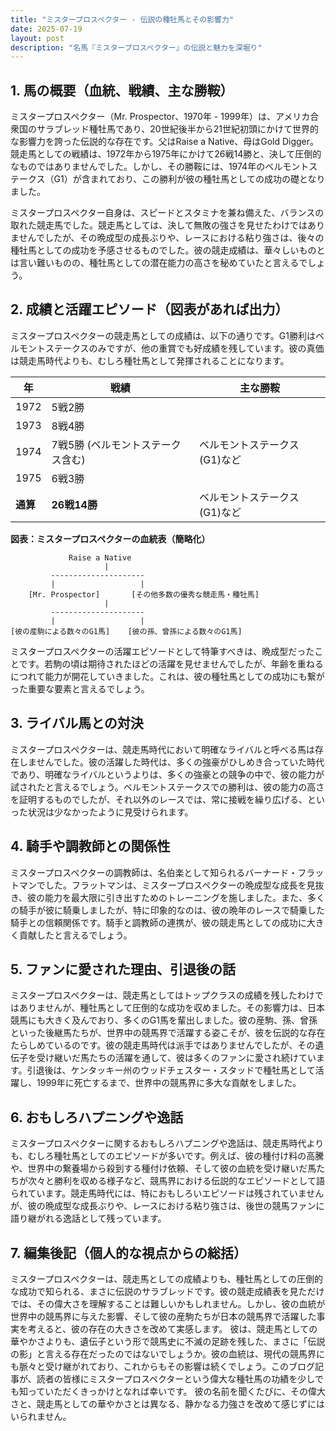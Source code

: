 ```yaml
---
title: "ミスタープロスペクター - 伝説の種牡馬とその影響力"
date: 2025-07-19
layout: post
description: "名馬『ミスタープロスペクター』の伝説と魅力を深堀り"
---
```


## 1. 馬の概要（血統、戦績、主な勝鞍）

ミスタープロスペクター（Mr. Prospector、1970年 - 1999年）は、アメリカ合衆国のサラブレッド種牡馬であり、20世紀後半から21世紀初頭にかけて世界的な影響力を誇った伝説的な存在です。父はRaise a Native、母はGold Digger。競走馬としての戦績は、1972年から1975年にかけて26戦14勝と、決して圧倒的なものではありませんでした。しかし、その勝鞍には、1974年のベルモントステークス（G1）が含まれており、この勝利が彼の種牡馬としての成功の礎となりました。

ミスタープロスペクター自身は、スピードとスタミナを兼ね備えた、バランスの取れた競走馬でした。競走馬としては、決して無敗の強さを見せたわけではありませんでしたが、その晩成型の成長ぶりや、レースにおける粘り強さは、後々の種牡馬としての成功を予感させるものでした。彼の競走成績は、華々しいものとは言い難いものの、種牡馬としての潜在能力の高さを秘めていたと言えるでしょう。


## 2. 成績と活躍エピソード（図表があれば出力）

ミスタープロスペクターの競走馬としての成績は、以下の通りです。G1勝利はベルモントステークスのみですが、他の重賞でも好成績を残しています。彼の真価は競走馬時代よりも、むしろ種牡馬として発揮されることになります。

| 年 | 戦績 | 主な勝鞍 |
|---|---|---|
| 1972 | 5戦2勝 |  |
| 1973 | 8戦4勝 |  |
| 1974 | 7戦5勝 (ベルモントステークス含む) | ベルモントステークス(G1)など |
| 1975 | 6戦3勝 |  |
| **通算** | **26戦14勝** | ベルモントステークス(G1)など |

**図表：ミスタープロスペクターの血統表（簡略化）**

```
             Raise a Native
                     |
         ---------------------
         |                   |
    [Mr. Prospector]       [その他多数の優秀な競走馬・種牡馬]
                     |
         ---------------------
         |                   |
[彼の産駒による数々のG1馬]    [彼の孫、曾孫による数々のG1馬]

```

ミスタープロスペクターの活躍エピソードとして特筆すべきは、晩成型だったことです。若駒の頃は期待されたほどの活躍を見せませんでしたが、年齢を重ねるにつれて能力が開花していきました。これは、彼の種牡馬としての成功にも繋がった重要な要素と言えるでしょう。


## 3. ライバル馬との対決

ミスタープロスペクターは、競走馬時代において明確なライバルと呼べる馬は存在しませんでした。彼の活躍した時代は、多くの強豪がひしめき合っていた時代であり、明確なライバルというよりは、多くの強豪との競争の中で、彼の能力が試されたと言えるでしょう。ベルモントステークスでの勝利は、彼の能力の高さを証明するものでしたが、それ以外のレースでは、常に接戦を繰り広げる、といった状況は少なかったように見受けられます。


## 4. 騎手や調教師との関係性

ミスタープロスペクターの調教師は、名伯楽として知られるバーナード・フラットマンでした。フラットマンは、ミスタープロスペクターの晩成型な成長を見抜き、彼の能力を最大限に引き出すためのトレーニングを施しました。また、多くの騎手が彼に騎乗しましたが、特に印象的なのは、彼の晩年のレースで騎乗した騎手との信頼関係です。騎手と調教師の連携が、彼の競走馬としての成功に大きく貢献したと言えるでしょう。


## 5. ファンに愛された理由、引退後の話

ミスタープロスペクターは、競走馬としてはトップクラスの成績を残したわけではありませんが、種牡馬として圧倒的な成功を収めました。その影響力は、日本競馬にも大きく及んでおり、多くのG1馬を輩出しました。彼の産駒、孫、曾孫といった後継馬たちが、世界中の競馬界で活躍する姿こそが、彼を伝説的な存在たらしめているのです。彼の競走馬時代は派手ではありませんでしたが、その遺伝子を受け継いだ馬たちの活躍を通して、彼は多くのファンに愛され続けています。引退後は、ケンタッキー州のウッドチェスター・スタッドで種牡馬として活躍し、1999年に死亡するまで、世界中の競馬界に多大な貢献をしました。


## 6. おもしろハプニングや逸話

ミスタープロスペクターに関するおもしろハプニングや逸話は、競走馬時代よりも、むしろ種牡馬としてのエピソードが多いです。例えば、彼の種付け料の高騰や、世界中の繋養場から殺到する種付け依頼、そして彼の血統を受け継いだ馬たちが次々と勝利を収める様子など、競馬界における伝説的なエピソードとして語られています。競走馬時代には、特におもしろいエピソードは残されていませんが、彼の晩成型な成長ぶりや、レースにおける粘り強さは、後世の競馬ファンに語り継がれる逸話として残っています。


## 7. 編集後記（個人的な視点からの総括）

ミスタープロスペクターは、競走馬としての成績よりも、種牡馬としての圧倒的な成功で知られる、まさに伝説のサラブレッドです。彼の競走成績表を見ただけでは、その偉大さを理解することは難しいかもしれません。しかし、彼の血統が世界中の競馬界に与えた影響、そして彼の産駒たちが日本の競馬界で活躍した事実を考えると、彼の存在の大きさを改めて実感します。  彼は、競走馬としての華やかさよりも、遺伝子という形で競馬史に不滅の足跡を残した、まさに「伝説の影」と言える存在だったのではないでしょうか。彼の血統は、現代の競馬界にも脈々と受け継がれており、これからもその影響は続くでしょう。このブログ記事が、読者の皆様にミスタープロスペクターという偉大な種牡馬の功績を少しでも知っていただくきっかけとなれば幸いです。  彼の名前を聞くたびに、その偉大さと、競走馬としての華やかさとは異なる、静かなる力強さを改めて感じずにはいられません。
